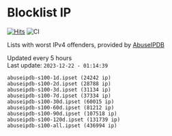 # Blocklist IP

[![Hits](https://hits.seeyoufarm.com/api/count/incr/badge.svg?url=https%3A%2F%2Fgithub.com%2Fborestad%2Fblocklist-ip%2F&count_bg=%2379C83D&title_bg=%23555555&icon=&icon_color=%23E7E7E7&title=hits&edge_flat=false)](https://hits.seeyoufarm.com)  ![CI](https://img.shields.io/github/workflow/status/borestad/blocklist-ip/CI?style=flat-square)

Lists with worst IPv4 offenders, provided by [AbuseIPDB](https://www.abuseipdb.com/)

<!-- FOOTER-PLACEHOLDER -->
Updated every 5 hours<br>
Last update: `2023-12-22 - 01:14:39`
```
abuseipdb-s100-1d.ipset (24242 ip)
abuseipdb-s100-2d.ipset (28788 ip)
abuseipdb-s100-3d.ipset (31134 ip)
abuseipdb-s100-7d.ipset (37334 ip)
abuseipdb-s100-30d.ipset (60015 ip)
abuseipdb-s100-60d.ipset (81212 ip)
abuseipdb-s100-90d.ipset (107518 ip)
abuseipdb-s100-120d.ipset (131739 ip)
abuseipdb-s100-all.ipset (436994 ip)
```
